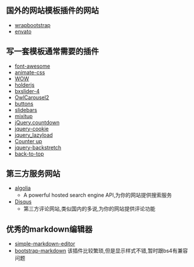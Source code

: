 
## 国外的网站模板插件的网站
+ [wrapbootstrap](https://wrapbootstrap.com/)
+ [envato](https://account.envato.com/)

## 写一套模板通常需要的插件
+ [font-awesome](https://github.com/FortAwesome/Font-Awesome)
+ [animate-css](https://github.com/daneden/animate.css)
+ [WOW](https://github.com/matthieua/WOW)
+ [holderjs](https://github.com/imsky/holder)
+ [bxslider-4](https://github.com/stevenwanderski/bxslider-4)
+ [OwlCarousel2](https://github.com/OwlCarousel2/OwlCarousel2)
+ [buttons](https://github.com/alexwolfe/Buttons)
+ [slidebars](https://github.com/adchsm/Slidebars)
+ [mixitup](https://github.com/patrickkunka/mixitup/)
+ [jQuery.countdown](https://github.com/hilios/jQuery.countdown)
+ [jquery-cookie](https://github.com/carhartl/jquery-cookie)
+ [jquery_lazyload](https://github.com/tuupola/jquery_lazyload)
+ [Counter up](https://github.com/bfintal/Counter-Up)
+ [jquery-backstretch](https://github.com/jquery-backstretch/jquery-backstretch)
+ [back-to-top](https://github.com/tholman/elevator.js)

## 第三方服务网站
+ [algolia](https://www.algolia.com/)
  + A powerful hosted search engine API,为你的网站提供搜索服务
+ [Disqus](http://disqus.com/)
  + 第三方评论网站,类似国内的多说,为你的网站提供评论功能
## 优秀的markdown编辑器
+ [simple-markdown-editor](https://github.com/sparksuite/simplemde-markdown-editor)
+ [bootstrap-markdown](https://github.com/toopay/bootstrap-markdown) 该插件比较繁琐,但是显示样式不错,暂时跟bs4有兼容问题

